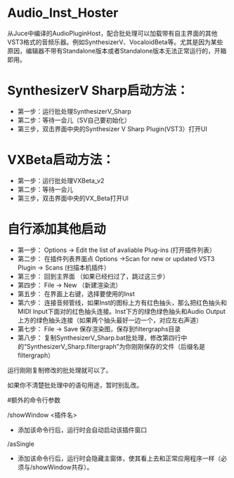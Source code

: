 # Audio_Inst_Hoster
 从Juce中编译的AudioPluginHost，配合批处理可以加载带有自主界面的其他VST3格式的音频乐器。例如SynthesizerV、VocaloidBeta等。尤其是因为某些原因，编辑器不带有Standalone版本或者Standalone版本无法正常运行的，开箱即用。

# SynthesizerV Sharp启动方法：
* 第一步：运行批处理SynthesizerV_Sharp
* 第二步：等待一会儿（SV自己要初始化）
* 第三步，双击界面中央的Synthesizer V Sharp Plugin(VST3）打开UI

# VXBeta启动方法：
* 第一步：运行批处理VXBeta_v2
* 第二步：等待一会儿
* 第三步，双击界面中央的VX_Beta打开UI

# 自行添加其他启动
* 第一步： Options -> Edit the list of avaliable Plug-ins (打开插件列表）
* 第二步： 在插件列表界面点 Options ->Scan for new or updated VST3 Plugin -> Scans (扫描本机插件）
* 第三步： 回到主界面 （如果已经扫过了，跳过这三步）
* 第四步： File -> New （新建渲染流）
* 第五步： 在界面上右键，选择要使用的Inst
* 第六步： 连接音频管线，如果Inst的图标上方有红色抽头，那么把红色抽头和MIDI Input下面对的红色抽头连接。Inst下方的绿色绿色抽头和Audio Output上方的绿色抽头连接（如果两个抽头最好一边一个，对应左右声道）
* 第七步： File -> Save 保存渲染图，保存到filtergraphs目录
* 第八步： 复制SynthesizerV_Sharp.bat批处理，修改第四行中的“SynthesizerV_Sharp.filtergraph”为你刚刚保存的文件（后缀名是filtergraph）

运行刚刚复制修改的批处理就可以了。

如果你不清楚批处理中的语句用途，暂时别乱改。


#额外的命令行参数

/showWindow <插件名> 

* 添加该命令行后，运行时会自动启动该插件窗口

/asSingle

*  添加该命令行后，运行时会隐藏主窗体，使其看上去和正常应用程序一样（必须与/showWindow共存）。




